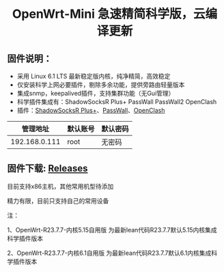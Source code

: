 <div align="center">
<h1>OpenWrt-Mini  急速精简科学版，云编译更新</h1>
</div>

## 固件说明：
 - 采用 Linux 6.1 LTS 最新稳定版内核，纯净精简，高效稳定
 - 仅安装科学上网必要插件，剔除多余功能，提供旁路由轻量版本
 - 集成snmp，keepalived插件，支持集群功能（无Gui管理）
 - 科学插件集成有：ShadowSocksR Plus+  PassWall  PassWall2  OpenClash
 - 插件：[ShadowSocksR Plus+](https://github.com/fw876/helloworld.git)、[PassWall](https://github.com/xiaorouji/openwrt-passwall.git)、[OpenClash](https://github.com/vernesong/OpenClash.git)

| 管理地址  | 默认账号 | 默认密码 |
| ---- | ---- | ---- |
| 192.168.0.111 | root | 无密码 |

## 固件下载:   [Releases](https://github.com/iii80/My-lede/releases) 

目前支持x86主机，其他常用机型待添加

精力有限，目前只支持自己的常用设备

注：

1、OpenWrt-R23.7.7-内核5.15自用版 为最新lean代码R23.7.7默认5.15内核集成科学插件版本

2、OpenWrt-R23.7.7-内核6.1自用版 为最新lean代码R23.7.7默认6.1内核集成科学插件版本
